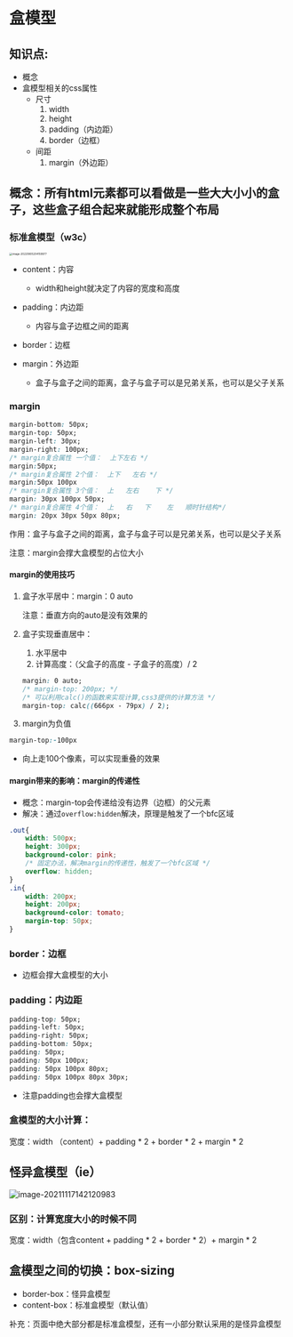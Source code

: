 # 盒模型

## 知识点:

- 概念
- 盒模型相关的css属性
  - 尺寸
    1. width
    2. height
    3. padding（内边距）
    4. border（边框）
  - 间距
    1. margin（外边距）

## 概念：所有html元素都可以看做是一些大大小小的盒子，这些盒子组合起来就能形成整个布局

### 标准盒模型（w3c）

<img src="C:\Users\douyaJ\AppData\Roaming\Typora\typora-user-images\image-20220805204159977.png" alt="image-20220805204159977" style="zoom:33%;" />

- content：内容
  - width和height就决定了内容的宽度和高度

- padding：内边距
  - 内容与盒子边框之间的距离
- border：边框
- margin：外边距
  - 盒子与盒子之间的距离，盒子与盒子可以是兄弟关系，也可以是父子关系

### margin

```css
margin-bottom: 50px;
margin-top: 50px;
margin-left: 30px;
margin-right: 100px;
/* margin复合属性 一个值：  上下左右 */
margin:50px;
/* margin复合属性 2个值：  上下   左右 */
margin:50px 100px
/* margin复合属性 3个值：  上   左右    下 */
margin: 30px 100px 50px;
/* margin复合属性 4个值：  上   右   下    左   顺时针结构*/
margin: 20px 30px 50px 80px;
```

作用：盒子与盒子之间的距离，盒子与盒子可以是兄弟关系，也可以是父子关系

注意：margin会撑大盒模型的占位大小

#### margin的使用技巧

1. 盒子水平居中：margin：0 auto

   注意：垂直方向的auto是没有效果的

2. 盒子实现垂直居中：

   1. 水平居中
   2. 计算高度：（父盒子的高度 - 子盒子的高度）/ 2

   ```css
   margin: 0 auto;
   /* margin-top: 200px; */
   /* 可以利用calc()的函数来实现计算,css3提供的计算方法 */
   margin-top: calc((666px - 79px) / 2);
   ```

3. margin为负值

```css
margin-top:-100px
```

- 向上走100个像素，可以实现重叠的效果

#### margin带来的影响：margin的传递性

- 概念：margin-top会传递给没有边界（边框）的父元素
- 解决：通过`overflow:hidden`解决，原理是触发了一个bfc区域

```css
.out{
    width: 500px;
    height: 300px;
    background-color: pink;
    /* 固定办法，解决margin的传递性，触发了一个bfc区域 */
    overflow: hidden;
}
.in{
    width: 200px;
    height: 200px;
    background-color: tomato;
    margin-top: 50px;
}
```

### border：边框

- 边框会撑大盒模型的大小

### padding：内边距

```css
padding-top: 50px;
padding-left: 50px;
padding-right: 50px;
padding-bottom: 50px;
padding: 50px;
padding: 50px 100px;
padding: 50px 100px 80px;
padding: 50px 100px 80px 30px;
```

- 注意padding也会撑大盒模型

### 盒模型的大小计算：

宽度：width （content）+ padding * 2 + border * 2 + margin * 2 

## 怪异盒模型（ie）

![image-20211117142120983](https://woniumd.oss-cn-hangzhou.aliyuncs.com/web/zhangrui/20211117142128.png)

### 区别：计算宽度大小的时候不同

宽度：width（包含content + padding * 2 + border * 2）+ margin * 2

## 盒模型之间的切换：box-sizing

- border-box：怪异盒模型
- content-box：标准盒模型（默认值）

补充：页面中绝大部分都是标准盒模型，还有一小部分默认采用的是怪异盒模型